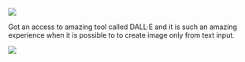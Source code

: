 ![](https://media3.giphy.com/media/XIDD9ivcLLzIoLFxCC/giphy.gif?cid=ecf05e47e3mach670hkgnn512847sivju9tq8npgafomvtra&rid=giphy.gif&ct=g)


Got an access to amazing tool called DALL·E and it is such an amazing experience when it is possible to to create image only from text input. 


![](https://media0.giphy.com/media/oJx848nWCDYJn87xku/giphy.gif)
